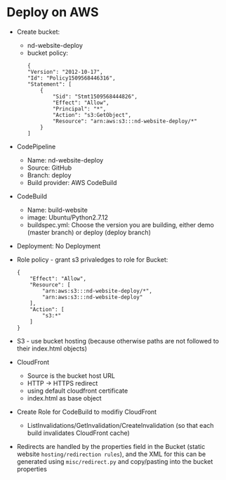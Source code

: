 # Deploy on AWS

- Create bucket:
    - nd-website-deploy
    - bucket policy:
        ```
        {
        "Version": "2012-10-17",
        "Id": "Policy1509568446316",
        "Statement": [
            {
                "Sid": "Stmt1509568444826",
                "Effect": "Allow",
                "Principal": "*",
                "Action": "s3:GetObject",
                "Resource": "arn:aws:s3:::nd-website-deploy/*"
            }
        ]
        ```
- CodePipeline
    - Name: nd-website-deploy
    - Source: GitHub
    - Branch: deploy
    - Build provider: AWS CodeBuild
- CodeBuild
    - Name: build-website
    - image: Ubuntu/Python2.7.12
    - buildspec.yml: Choose the version you are building, either demo (master branch) or deploy (deploy branch)
- Deployment: No Deployment

- Role policy - grant s3 privaledges to role for Bucket:
    ```
    {
        "Effect": "Allow",
        "Resource": [
            "arn:aws:s3:::nd-website-deploy/*",
            "arn:aws:s3:::nd-website-deploy"
        ],
        "Action": [
            "s3:*"
        ]
    }
    ```
- S3 - use bucket hosting (because otherwise paths are not followed to their index.html objects)
- CloudFront
    - Source is the bucket host URL
    - HTTP -> HTTPS redirect
    - using default cloudfront certificate
    - index.html as base object
- Create Role for CodeBuild to modifiy CloudFront
    - ListInvalidations/GetInvalidation/CreateInvalidation (so that each build invalidates CloudFront cache)
- Redirects are handled by the properties field in the Bucket (static website `hosting/redirection rules`), and the XML for this can be generated using `misc/redirect.py` and copy/pasting into the bucket properties
